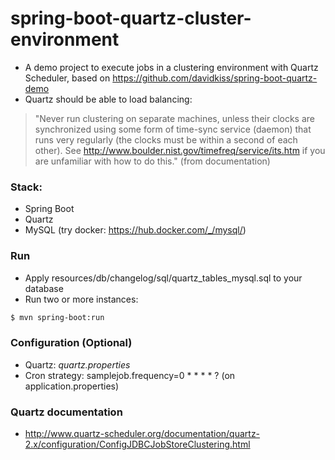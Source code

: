 # spring-boot-quartz-cluster-environment
- A demo project to execute jobs in a clustering environment with Quartz Scheduler, based on https://github.com/davidkiss/spring-boot-quartz-demo
- Quartz should be able to load balancing:
> "Never run clustering on separate machines, unless their clocks are synchronized using some form of time-sync service (daemon) that runs very regularly (the clocks must be within a second of each other). See http://www.boulder.nist.gov/timefreq/service/its.htm if you are unfamiliar with how to do this." (from documentation)

### Stack:
- Spring Boot
- Quartz
- MySQL (try docker: https://hub.docker.com/_/mysql/)

### Run
- Apply resources/db/changelog/sql/quartz_tables_mysql.sql to your database
- Run two or more instances:
```sh
$ mvn spring-boot:run
```

### Configuration (Optional)
- Quartz: *quartz.properties*
- Cron strategy: samplejob.frequency=0 * * * * ? (on application.properties)

### Quartz documentation
- http://www.quartz-scheduler.org/documentation/quartz-2.x/configuration/ConfigJDBCJobStoreClustering.html